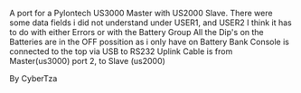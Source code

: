 A port for a Pylontech US3000 Master with US2000 Slave.
There were some data fields i did not understand under USER1, and USER2
I think it has to do with either Errors or with the Battery Group
All the Dip's on the Batteries are in the OFF possition as i only have on Battery Bank
Console is connected to the top via USB to RS232
Uplink Cable is from Master(us3000) port 2, to Slave (us2000)

By CyberTza
